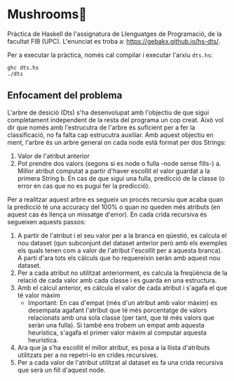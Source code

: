 # Mushrooms:mushroom:

Pràctica de Haskell de l'assignatura de Llenguatges de Programació, de la facultat FIB (UPC).
L'enunciat es troba a: https://gebakx.github.io/hs-dts/.

Per a executar la pràctica, només cal compilar i executar l'arxiu ```dts.hs```:
```
ghc dts.hs
./dts
```

## Enfocament del problema
L'arbre de desició (Dts) s'ha desenvolupat amb l'objectiu de que sigui completament independent de la resta del programa un cop creat. Això vol dir que només amb l'estrucutra de l'arbre és suficient per a fer la classificació, no fa falta cap estrucutra auxiliar. Amb aquest objectiu en ment, l'arbre és un arbre general on cada node està format per dos Strings:
1. Valor de l'atribut anterior
2. Pot prendre dos valors (segons si es node o fulla -node sense fills-)
  a. Millor atribut computat a partir d'haver escollit el valor guardat a la primera String 
  b. En cas de que sigui una fulla, predicció de la classe (o error en cas que no es pugui fer la predicció).

Per a realitzar aquest arbre es segueix un procés recursiu que acaba quan la predicció té una accuracy del 100% o quan no queden més atributs (en aquest cas és llença un missatge d'error).
En cada crida recursiva és segueixen aquests passos:
1. A partir de l'atribut i el seu valor per a la branca en qüestió, es calcula el nou dataset (qun subconjunt del dataset anterior però amb els exemples els quals tenen com a valor de l'atribut l'escollit per a aquesta branca). A parti d'ara tots els càlculs que ho requereixin seràn amb aquest nou dataset.
2. Per a cada atribut no utilitzat anteriorment, es calcula la freqüència de la relació de cada valor amb cada classe i es guarda en una estructura.
3. Amb el càlcul anterior, es càlcula el valor de cada atribut i s'agafa el que té valor màxim
    - Important: En cas d'empat (més d'un atribut amb valor màxim) es desempata agafant l'atribut que té més porcentatge de valors relacionats amb una sola classe (per tant, que té més valors que seràn una fulla). Si també ens trobem un empat amb aquesta heurística, s'agafa el primer valor màxim al computar aquesta heurística.
4. Ara que ja s'ha escollit el millor atribut, es posa a la llista d'atributs utilitzats per a no repetri-lo en crides recursives.
5. Per a cada valor de l'atribut utilitzat al dataset es fa una crida recursiva que serà un fill d'aquest node.
